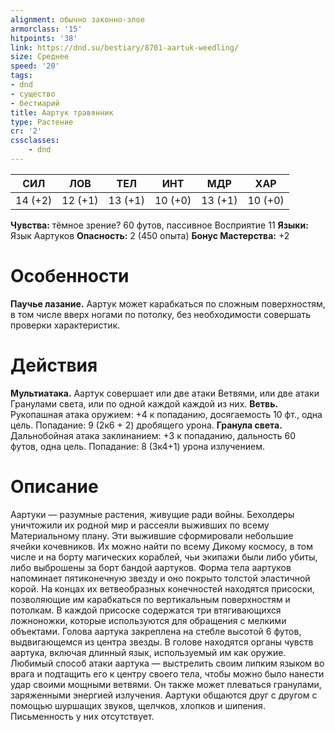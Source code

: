 ```yaml
---
alignment: обычно законно-злое
armorclass: '15'
hitpoints: '38'
link: https://dnd.su/bestiary/8701-aartuk-weedling/
size: Среднее
speed: '20'
tags:
- dnd
- существо
- бестиарий
title: Аартук травянник
type: Растение
cr: '2'
cssclasses:
    - dnd
---
```



| СИЛ | ЛОВ | ТЕЛ | ИНТ | МДР | ХАР |
|---|---|---|---|---|---|
| 14 (+2) | 12 (+1) | 13 (+1) | 10 (+0) | 13 (+1) | 10 (+0) |
**Чувства:** тёмное зрение? 60 футов, пассивное Восприятие 11
**Языки:** Язык Аартуков
**Опасность:** 2 (450 опыта)
**Бонус Мастерства:** +2


# Особенности
**Паучье лазание.** Аартук может карабкаться по сложным поверхностям, в том числе вверх ногами по потолку, без необходимости совершать проверки характеристик.


# Действия
**Мультиатака.** Аартук совершает или две атаки Ветвями, или две атаки Гранулами света, или по одной каждой каждой из них.
**Ветвь.** Рукопашная атака оружием: +4 к попаданию, досягаемость 10 фт., одна цель. Попадание: 9 (2к6 + 2) дробящего урона.
**Гранула света.** Дальнобойная атака заклинанием: +3 к попаданию, дальность 60 футов, одна цель. Попадание: 8 (3к4+1) урона излучением.


# Описание
Аартуки — разумные растения, живущие ради войны. Бехолдеры уничтожили их родной мир и рассеяли выживших по всему Материальному плану. Эти выжившие сформировали небольшие ячейки кочевников.        Их можно найти по всему Дикому космосу, в том числе и на борту магических кораблей, чьи экипажи были либо убиты, либо выброшены за борт бандой аартуков. Форма тела аартуков напоминает пятиконечную звезду и оно покрыто толстой эластичной корой. На концах их ветвеобразных конечностей находятся присоски, позволяющие им карабкаться по вертикальным поверхностям и потолкам. В каждой присоске содержатся три втягивающихся ложноножки, которые используются для обращения с мелкими объектами. Голова аартука закреплена на стебле высотой 6 футов, выдвигающемся из центра звезды. В голове находятся органы чувств аартука, включая длинный язык, используемый им как оружие. Любимый способ атаки аартука — выстрелить своим липким языком во врага и подтащить его к центру своего тела, чтобы можно было нанести удар своими мощными ветвями. Он также может плеваться гранулами, заряженными энергией излучения. Аартуки общаются друг с другом с помощью шуршащих звуков, щелчков, хлопков и шипения. Письменность у них отсутствует.